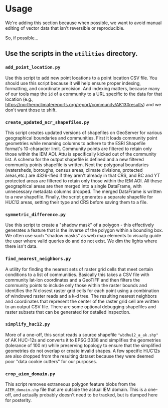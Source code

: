 # Usage

We're adding this section because when possible, we want to avoid manual editing of vector data that isn't reversible or reproducible.

So, if possible...

## Use the scripts in the `utilities` directory.

### `add_point_location.py`

Use this script to add new point locations to a point location CSV file. You should use this script because it will help ensure proper indexing, formatting, and coordinate precision. And indexing matters, because many of our tools map the `id` of a community to a URL specific to the data for that location (e.g., https://northernclimatereports.org/report/community/AK13#results) and we don't want those to shift.

### `create_updated_ncr_shapefiles.py`

This script creates updated versions of shapefiles on GeoServer for various geographical boundaries and communities. First it loads community point geometries while renaming columns to adhere to the ESRI Shapefile format's 10-character limit. Community points are filtered to retain only those within the IEM AOI. Attu is specifically kicked out of the community list. A schema for the output shapefile is defined and a new filtered community points shapefile is written. Next the polygonal boundaries (watersheds, boroughs, census areas, climate divisions, protected areas,etc.) are 4326-ified if they aren't already in that CRS, and BC and YT protected areas are filtered to retain only those within the IEM AOI. All these geographical areas are then merged into a single DataFrame, with unnecessary metadata columns dropped. The merged DataFrame is written to a new shapefile. Finally, the script generates a separate shapefile for HUC12 areas, setting their type and CRS before saving them to a file.

### `symmetric_difference.py`

Use this script to create a "shadow mask" of a polygon - this effectively generates a feature that is the inverse of the polygon within a bounding box. We often use such "shadow masks" as web map elements to visually guide the user where valid queries do and do not exist. We dim the lights where there isn't data.

### `find_nearest_neighbors.py`

A utility for finding the nearest sets of raster grid cells that meet certain conditions to a list of communities. Basically this takes a CSV file with community lat-lon coordinates and a GeoTIFF and then filters the community points to include only those within the raster bounds and identifies the N closest raster grid cells for each point using a combination of windowed raster reads and a k-d tree. The resulting nearest neighbors and coordinates that represent the center of the raster grid cell are written to an output CSV file. There are some optional debugging shapefiles and raster subsets that can be generated for detailed inspection.

### `simplify_huc12.py`

More of a one-off, this script reads a source shapefile `"wbdhu12_a_ak.shp"` of AK HUC-12s and converts it to EPSG:3338 and simplifies the geometries (tolerance of 100 m) while preserving topology to ensure that the simplified geometries do not overlap or create invalid shapes. A few specific HUC12s are also dropped from the resulting dataset because they were deemed poor "data cookie cutters" for our purposes.

### `crop_aiem_domain.py`

This script removes extraneous polygon feature blobs from the `AIEM_domain.shp` file that are outside the actual IEM domain. This is a one-off, and actually probably doesn't need to be tracked, but is dumped here for posterity.
